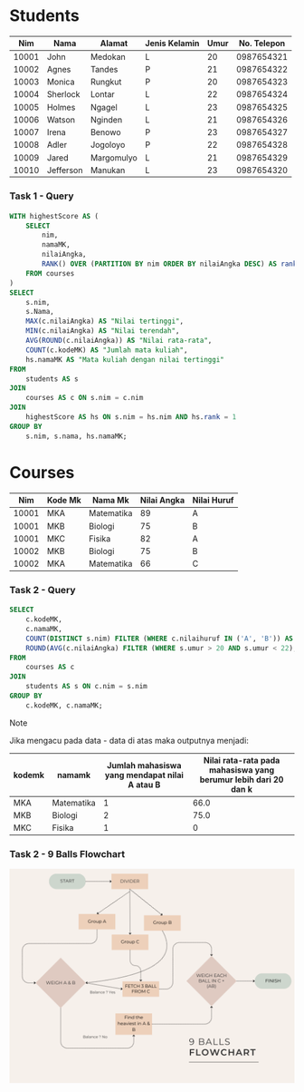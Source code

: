 # Students

| Nim   | Nama      | Alamat     | Jenis Kelamin | Umur | No. Telepon   |
|-------|-----------|------------|---------------|------|---------------|
| 10001 | John      | Medokan    | L             | 20   | 0987654321    |
| 10002 | Agnes     | Tandes     | P             | 21   | 0987654322    |
| 10003 | Monica    | Rungkut    | P             | 20   | 0987654323    |
| 10004 | Sherlock  | Lontar     | L             | 22   | 0987654324    |
| 10005 | Holmes    | Ngagel     | L             | 23   | 0987654325    |
| 10006 | Watson    | Nginden    | L             | 21   | 0987654326    |
| 10007 | Irena     | Benowo     | P             | 23   | 0987654327    |
| 10008 | Adler     | Jogoloyo   | P             | 22   | 0987654328    |
| 10009 | Jared     | Margomulyo | L             | 21   | 0987654329    |
| 10010 | Jefferson | Manukan    | L             | 23   | 0987654320    |

### Task 1 - Query

```sql
WITH highestScore AS (
    SELECT 
        nim,
        namaMK,
        nilaiAngka,
        RANK() OVER (PARTITION BY nim ORDER BY nilaiAngka DESC) AS rank
    FROM courses
)
SELECT 
    s.nim,
    s.Nama,
    MAX(c.nilaiAngka) AS "Nilai tertinggi",
    MIN(c.nilaiAngka) AS "Nilai terendah",
    AVG(ROUND(c.nilaiAngka)) AS "Nilai rata-rata",
    COUNT(c.kodeMK) AS "Jumlah mata kuliah",
    hs.namaMK AS "Mata kuliah dengan nilai tertinggi"
FROM 
    students AS s
JOIN 
    courses AS c ON s.nim = c.nim
JOIN 
    highestScore AS hs ON s.nim = hs.nim AND hs.rank = 1
GROUP BY 
    s.nim, s.nama, hs.namaMK;

```


# Courses

| Nim   | Kode Mk | Nama Mk    | Nilai Angka | Nilai Huruf |
|-------|---------|------------|-------------|-------------|
| 10001 | MKA     | Matematika | 89          | A           |
| 10001 | MKB     | Biologi    | 75          | B           |
| 10001 | MKC     | Fisika     | 82          | A           |
| 10002 | MKB     | Biologi    | 75          | B           |
| 10002 | MKA     | Matematika | 66          | C           |

### Task 2 - Query

```sql
SELECT 
    c.kodeMK,
    c.namaMK,
    COUNT(DISTINCT s.nim) FILTER (WHERE c.nilaihuruf IN ('A', 'B')) AS "Jumlah mahasiswa yang mendapat nilai A atau B",
    ROUND(AVG(c.nilaiAngka) FILTER (WHERE s.umur > 20 AND s.umur < 22), 1) AS "Nilai rata-rata pada mahasiswa yang berumur lebih dari 20 dan kurang dari 22"
FROM 
    courses AS c
JOIN 
    students AS s ON c.nim = s.nim
GROUP BY 
    c.kodeMK, c.namaMK;
```

>[!NOTE]
> Jika mengacu pada data - data di atas maka outputnya menjadi:

| kodemk | namamk     | Jumlah mahasiswa yang mendapat nilai A atau B | Nilai rata-rata pada mahasiswa yang berumur lebih dari 20 dan k |
| ------ | ---------- | --------------------------------------------- | --------------------------------------------------------------- |
| MKA    | Matematika | 1                                             | 66.0                                                            |
| MKB    | Biologi    | 2                                             | 75.0                                                            |
| MKC    | Fisika     | 1                                             |                                    0                          |

### Task 2 - 9 Balls Flowchart

<p align="center">
<img src="https://github.com/permaficus/nexmedis/blob/main/9ball-fc.png">
</p>
<br>